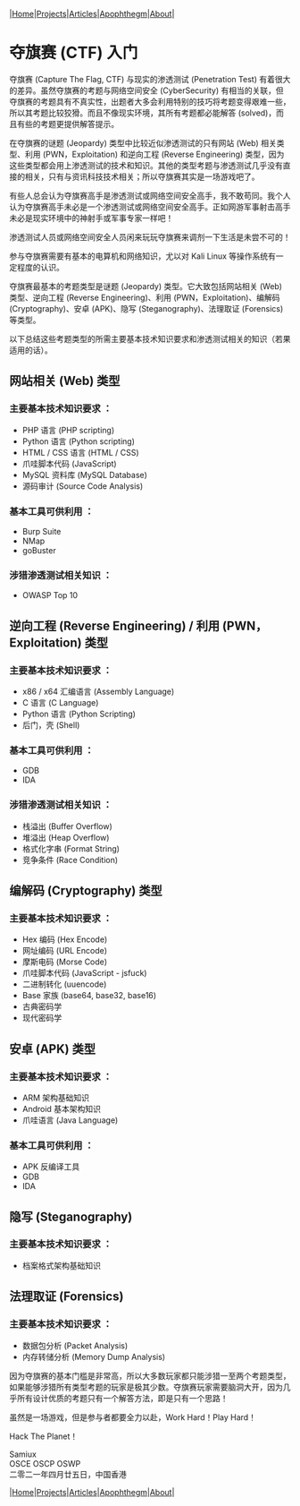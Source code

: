 |[Home](/README.md)|[Projects](/projects.md)|[Articles](/articles.md)|[Apophthegm](/apophthegm.md)|[About](/about.md)|

# 夺旗赛 (CTF) 入门

夺旗赛 (Capture The Flag, CTF) 与现实的渗透测试 (Penetration Test) 有着很大的差异。虽然夺旗赛的考题与网络空间安全 (CyberSecurity) 有相当的关联，但夺旗赛的考题具有不真实性，出题者大多会利用特别的技巧将考题变得艰难一些，所以其考题比较狡猾。而且不像现实环境，其所有考题都必能解答 (solved)，而且有些的考题更提供解答提示。

在夺旗赛的谜题 (Jeopardy) 类型中比较近似渗透测试的只有网站 (Web) 相关类型、利用 (PWN，Exploitation) 和逆向工程 (Reverse Engineering) 类型，因为这些类型都会用上渗透测试的技术和知识。其他的类型考题与渗透测试几乎没有直接的相关，只有与资讯科技技术相关；所以夺旗赛其实是一场游戏吧了。

有些人总会认为夺旗赛高手是渗透测试或网络空间安全高手，我不敢苟同。我个人认为夺旗赛高手未必是一个渗透测试或网络空间安全高手。正如网游军事射击高手未必是现实环境中的神射手或军事专家一样吧！

渗透测试人员或网络空间安全人员闲来玩玩夺旗赛来调剂一下生活是未尝不可的！

参与夺旗赛需要有基本的电算机和网络知识，尤以对 Kali Linux 等操作系统有一定程度的认识。

夺旗赛最基本的考题类型是谜题 (Jeopardy) 类型。它大致包括网站相关 (Web) 类型、逆向工程 (Reverse Engineering)、利用 (PWN，Exploitation)、编解码 (Cryptography)、安卓 (APK)、隐写 (Steganography)、法理取证 (Forensics) 等类型。

以下总结这些考题类型的所需主要基本技术知识要求和渗透测试相关的知识（若果适用的话）。

## 网站相关 (Web) 类型

### 主要基本技术知识要求 ：
- PHP 语言 (PHP scripting)
- Python 语言 (Python scripting)
- HTML / CSS 语言 (HTML / CSS)
- 爪哇脚本代码 (JavaScript)
- MySQL 资料库 (MySQL Database)
- 源码审计 (Source Code Analysis)

### 基本工具可供利用 ：
- Burp Suite
- NMap
- goBuster

### 涉猎渗透测试相关知识 ：
- OWASP Top 10

## 逆向工程 (Reverse Engineering) / 利用 (PWN，Exploitation) 类型

### 主要基本技术知识要求 ：
- x86 / x64 汇编语言 (Assembly Language)
- C 语言 (C Language)
- Python 语言 (Python Scripting)
- 后门，壳 (Shell)

### 基本工具可供利用 ：
- GDB
- IDA

### 涉猎渗透测试相关知识 ：
- 栈溢出 (Buffer Overflow)
- 堆溢出 (Heap Overflow)
- 格式化字串 (Format String)
- 竞争条件 (Race Condition)

## 编解码 (Cryptography) 类型

### 主要基本技术知识要求 ：
- Hex 编码 (Hex Encode)
- 网址编码 (URL Encode)
- 摩斯电码 (Morse Code)
- 爪哇脚本代码 (JavaScript - jsfuck)
- 二进制转化 (uuencode)
- Base 家族 (base64, base32, base16)
- 古典密码学
- 现代密码学

## 安卓 (APK) 类型

### 主要基本技术知识要求 ：
- ARM 架构基础知识
- Android 基本架构知识
- 爪哇语言 (Java Language)

### 基本工具可供利用 ：
- APK 反编译工具
- GDB
- IDA

## 隐写 (Steganography)

### 主要基本技术知识要求 ：
- 档案格式架构基础知识

## 法理取证 (Forensics)

### 主要基本技术知识要求 ：
- 数据包分析 (Packet Analysis)
- 内存转储分析 (Memory Dump Analysis)

因为夺旗赛的基本门槛是非常高，所以大多数玩家都只能涉猎一至两个考题类型，如果能够涉猎所有类型考题的玩家是极其少数。夺旗赛玩家需要脑洞大开，因为几乎所有设计优质的考题只有一个解答方法，即是只有一个思路！

虽然是一场游戏，但是参与者都要全力以赴，Work Hard！Play Hard！

Hack The Planet！

Samiux  
OSCE  OSCP  OSWP  
二零二一年四月廿五日，中国香港  

|[Home](/README.md)|[Projects](/projects.md)|[Articles](/articles.md)|[Apophthegm](/apophthegm.md)|[About](/about.md)|
